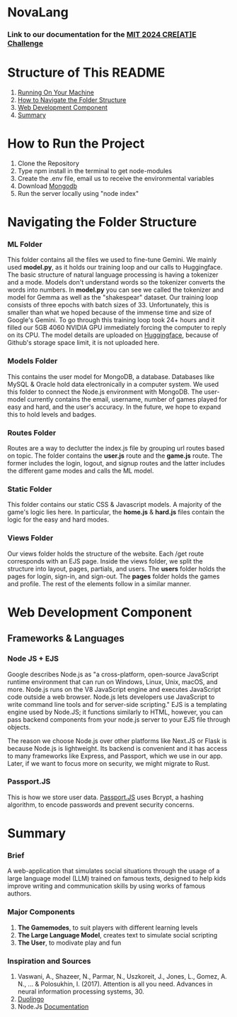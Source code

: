 # NovaLang
### Link to our documentation for the [MIT 2024 CRE[AT]E Challenge ](https://docs.google.com/document/d/1ISRHYOTrsMIY67lTsfBSpmv2sFc6XUVt2Ec82_-jRlA/edit)
# Structure of This README
  1. [Running On Your Machine](#how-to-run-the-project)
  2. [How to Navigate the Folder Structure](#navigating-the-folder-structure)
  3. [Web Development Component](#web-development-component)
  5. [Summary](#summary)

# How to Run the Project
  1. Clone the Repository
  2. Type npm install in the terminal to get node-modules
  3. Create the .env file, email us to receive the environmental variables
  4. Download [Mongodb]([url](https://www.mongodb.com/try/download/community))
  5. Run the server locally using "node index" 

# Navigating the Folder Structure
### ML Folder 
This folder contains all the files we used to fine-tune Gemini. We mainly used **model.py**, as it holds our training loop and our calls to Huggingface. The basic structure of natural language processing is having a tokenizer and a mode. Models don't understand words so the tokenizer converts the words into numbers. In **model.py** you can see we called the tokenizer and model for Gemma as well as the "shakespear" dataset. Our training loop consists of three epochs with batch sizes of 33. Unfortunately, this is smaller than what we hoped because of the immense time and size of Google's Gemini. To go through this training loop took 24+ hours and it filled our 5GB 4060 NVIDIA GPU immediately forcing the computer to reply on its CPU. The model details are uploaded on [Huggingface](https://huggingface.co/Liehe/GeminiShakespeare/tree/main/results), because of Github's storage space limit, it is not uploaded here. 

### Models Folder 
This contains the user model for MongoDB, a database. Databases like MySQL & Oracle hold data electronically in a computer system. We used this folder to connect the Node.js environment with MongoDB. The user-model currently contains the email, username, number of games played for easy and hard, and the user's accuracy. In the future, we hope to expand this to hold levels and badges. 

### Routes Folder 
Routes are a way to declutter the index.js file by grouping url routes based on topic. The folder contains the **user.js** route and the **game.js** route. The former includes the login, logout, and signup routes and the latter includes the different game modes and calls the ML model. 

### Static Folder
This folder contains our static CSS & Javascript models. A majority of the game's logic lies here. In particular, the **home.js** & **hard.js** files contain the logic for the easy and hard modes. 

### Views Folder
Our views folder holds the structure of the website. Each /get route corresponds with an EJS page. Inside the views folder, we split the structure into layout, pages, partials, and users. The **users** folder holds the pages for login, sign-in, and sign-out. The **pages** folder holds the games and profile. The rest of the elements follow in a similar manner. 

# Web Development Component 
## Frameworks & Languages
### Node JS + EJS 
Google describes Node.js as "a cross-platform, open-source JavaScript runtime environment that can run on Windows, Linux, Unix, macOS, and more. Node.js runs on the V8 JavaScript engine and executes JavaScript code outside a web browser. Node.js lets developers use JavaScript to write command line tools and for server-side scripting." EJS is a templating engine used by Node.JS; it functions similarly to HTML, however, you can pass backend components from your node.js server to your EJS file through objects. 

The reason we choose Node.js over other platforms like Next.JS or Flask is because Node.js is lightweight. Its backend is convenient and it has access to many frameworks like Express, and Passport, which we use in our app. Later, if we want to focus more on security, we might migrate to Rust. 

### Passport.JS
This is how we store user data. [Passport.JS](https://www.passportjs.org/) uses Bcrypt, a hashing algorithm, to encode passwords and prevent security concerns. 

# Summary
### Brief 
A web-application that simulates social situations through the usage of a large language model (LLM) trained on famous texts, designed to help kids improve writing and communication skills by using works of famous authors. 

### Major Components 
  1. **The Gamemodes**, to suit players with different learning levels
  2. **The Large Language Model**, creates text to simulate social scripting
  3. **The User**, to modivate play and fun

### Inspiration and Sources
  1. Vaswani, A., Shazeer, N., Parmar, N., Uszkoreit, J., Jones, L., Gomez, A. N., ... & Polosukhin, I. (2017). Attention is all you need. Advances in neural information processing systems, 30.
  2. [Duolingo](https://www.duolingo.com/)
  3. Node.Js [Documentation ](https://nodejs.org/docs/latest/api/)
